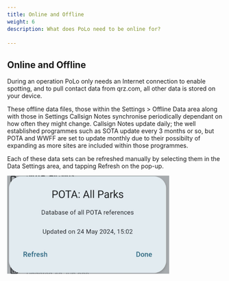 ```yaml
---
title: Online and Offline
weight: 6
description: What does PoLo need to be online for?

---
```


## Online and Offline

<p>During an operation PoLo only needs an Internet connection to enable spotting, and to pull contact data from qrz.com, all other data is stored on your device.</p>

<p>These offline data files, those within the Settings > Offline Data area along with those in Settings Callsign Notes synchronise periodically dependant on how often they might change. Callsign Notes update daily; the well established programmes such as SOTA update every 3 months or so, but POTA and WWFF are set to update monthly due to their possibilty of expanding as more sites are included within those programmes.</p>

<p>Each of these data sets can be refreshed manually by selecting them in the Data Settings area, and tapping Refresh on the pop-up.</p>

<img src="refresh.png" width='75%' />

